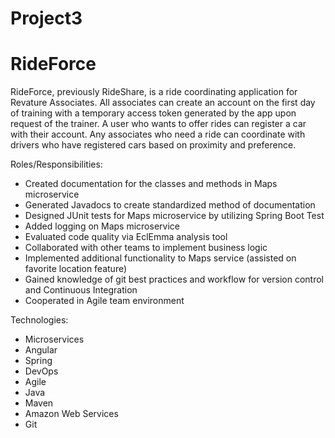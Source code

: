 # Project3

# RideForce

RideForce, previously RideShare, is a ride coordinating application for Revature Associates. All associates can create an account on the first day of training with a temporary access token generated by the app upon request of the trainer. A user who wants to offer rides can register a car with their account. Any associates who need a ride can coordinate with drivers who have registered cars based on proximity and preference.

Roles/Responsibilities:
- Created documentation for the classes and methods in Maps microservice
- Generated Javadocs to create standardized method of documentation
- Designed JUnit tests for Maps microservice by utilizing Spring Boot Test
- Added logging on Maps microservice
- Evaluated code quality via EclEmma analysis tool
- Collaborated with other teams to implement business logic
- Implemented additional functionality to Maps service (assisted on favorite location feature)
- Gained knowledge of git best practices and workflow for version control and Continuous Integration
- Cooperated in Agile team environment

Technologies:
- Microservices
- Angular
- Spring
- DevOps
- Agile
- Java
- Maven
- Amazon Web Services
- Git